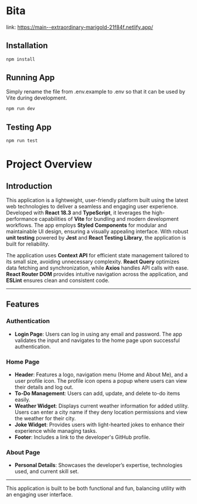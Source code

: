 # Bita
link: https://main--extraordinary-marigold-21f84f.netlify.app/
## Installation

```sh
npm install
```

## Running App

Simply rename the file from .env.example to .env so that it can be used by Vite during development.

```sh
npm run dev
```

## Testing App

```sh
npm run test
```

# Project Overview

## Introduction

This application is a lightweight, user-friendly platform built using the latest web technologies to deliver a seamless and engaging user experience. Developed with **React 18.3** and **TypeScript**, it leverages the high-performance capabilities of **Vite** for bundling and modern development workflows. The app employs **Styled Components** for modular and maintainable UI design, ensuring a visually appealing interface. With robust **unit testing** powered by **Jest** and **React Testing Library**, the application is built for reliability.

The application uses **Context API** for efficient state management tailored to its small size, avoiding unnecessary complexity. **React Query** optimizes data fetching and synchronization, while **Axios** handles API calls with ease. **React Router DOM** provides intuitive navigation across the application, and **ESLint** ensures clean and consistent code.

---

## Features

### Authentication

- **Login Page**: Users can log in using any email and password. The app validates the input and navigates to the home page upon successful authentication.

### Home Page

- **Header**: Features a logo, navigation menu (Home and About Me), and a user profile icon. The profile icon opens a popup where users can view their details and log out.
- **To-Do Management**: Users can add, update, and delete to-do items easily.
- **Weather Widget**: Displays current weather information for added utility. Users can enter a city name if they deny location permissions and view the weather for their city.
- **Joke Widget**: Provides users with light-hearted jokes to enhance their experience while managing tasks.
- **Footer**: Includes a link to the developer's GitHub profile.

### About Page

- **Personal Details**: Showcases the developer’s expertise, technologies used, and current skill set.

---

This application is built to be both functional and fun, balancing utility with an engaging user interface.
